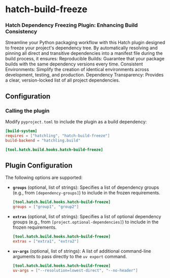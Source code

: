 # hatch-build-freeze

### Hatch Dependency Freezing Plugin: Enhancing Build Consistency

Streamline your Python packaging workflow with this Hatch plugin designed to freeze your project's
dependency tree. By automatically resolving and pinning all direct and transitive dependencies into
a manifest file during the build process, it ensures: Reproducible Builds: Guarantee that your
package builds with the same dependency versions every time. Consistent Environments: Simplify the
creation of identical environments across development, testing, and production. Dependency
Transparency: Provides a clear, version-locked list of all project dependencies.


## Configuration


### Calling the plugin

Modify `pyproject.toml` to include the plugin as a build dependency:

```toml
[build-system]
requires = ["hatchling", "hatch-build-freeze"]
build-backend = "hatchling.build"

[tool.hatch.build.hooks.hatch-build-freeze]
```

## Plugin Configuration


The following options are supported:

*   **`groups`** (optional, list of strings):
    Specifies a list of dependency groups (e.g., from `[dependency-groups]`) to include in the
    frozen requirements.
    ```toml
    [tool.hatch.build.hooks.hatch-build-freeze]
    groups = ["group1", "group2"]
    ```

*   **`extras`** (optional, list of strings):
    Specifies a list of optional dependency groups (e.g., from `[project.optional-dependencies]`)
    to include in the frozen requirements.
    ```toml
    [tool.hatch.build.hooks.hatch-build-freeze]
    extras = ["extra1", "extra2"]
    ```

*   **`uv-args`** (optional, list of strings):
    A list of additional command-line arguments to pass directly to the `uv export` command.
    ```toml
    [tool.hatch.build.hooks.hatch-build-freeze]
    uv-args = ["--resolution=lowest-direct", "--no-header"]
    ```
